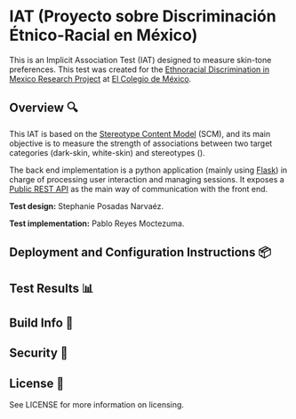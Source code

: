 # IAT (Proyecto sobre Discriminación Étnico-Racial en México)

This is an Implicit Association Test (IAT) designed to measure skin-tone preferences. This test was created for the [Ethnoracial Discrimination in Mexico Research Project](https://discriminacion.colmex.mx/) at [El Colegio de México](https://www.colmex.mx/en).

## Overview :mag:

This IAT is based on the [Stereotype Content Model](https://en.wikipedia.org/wiki/Stereotype_content_model) (SCM), and its main objective is to measure the strength of associations between two target categories (dark-skin, white-skin) and stereotypes ().

The back end implementation is a python application (mainly using [Flask](https://flask.palletsprojects.com/en/1.1.x/)) in charge of processing user interaction and managing sessions. It exposes a [Public REST API](https://en.wikipedia.org/wiki/Representational_state_transfer) as the main way of communication with the front end.

**Test design:** Stephanie Posadas Narvaéz.

**Test implementation:** Pablo Reyes Moctezuma.

## Deployment and Configuration Instructions :package:

## Test Results :bar_chart:

## Build Info :construction_worker:

## Security :police_car:

## License :page_with_curl:

See LICENSE for more information on licensing.
